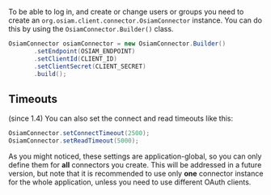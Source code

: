To be able to log in, and create or change users or groups you need to create
an `org.osiam.client.connector.OsiamConnector` instance. You can do this by
using the `OsiamConnector.Builder()` class.

```java
OsiamConnector osiamConnector = new OsiamConnector.Builder()
       .setEndpoint(OSIAM_ENDPOINT)
       .setClientId(CLIENT_ID)
       .setClientSecret(CLIENT_SECRET)
       .build();
```

## Timeouts

(since 1.4) You can also set the connect and read timeouts like this:

```java
OsiamConnector.setConnectTimeout(2500);
OsiamConnector.setReadTimeout(5000);
```

As you might noticed, these settings are application-global, so you can only
define them for **all** connectors you create. This will be addressed in a
future version, but note that it is recommended to use only **one** connector
instance for the whole application, unless you need to use different OAuth
clients.
